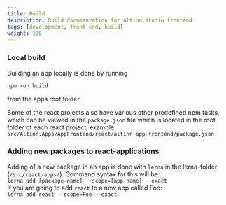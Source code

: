```yaml
---
title: Build
description: Build documentation for altinn.studio frontend
tags: [development, front-end, build]
weight: 100
---
```


### Local build
Building an app locally is done by running 

```
npm run build
```

from the apps root folder.

Some of the react projects also have various other predefined npm tasks, which can be viewed in the `package.json` file which is located in the root folder of each react project, example `src/Altinn.Apps/AppFrontend/react/altinn-app-frontend/package.json`


### Adding new packages to react-applications

Adding of a new package in an app is done with `lerna` in the lerna-folder (`/src/react-apps/`). 
Command syntax for this will be:  
`lerna add [package-name] --scope=[app-name] --exact`  
If you are going to add `react` to a new app called Foo:  
`lerna add react --scope=Foo --exact`